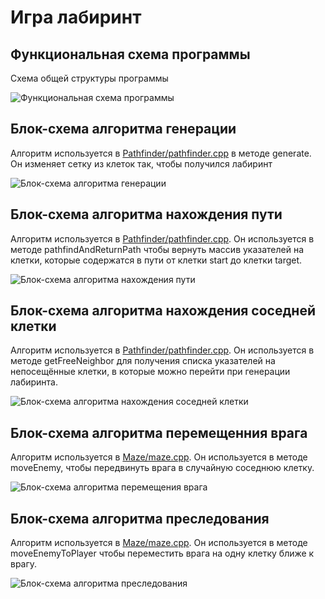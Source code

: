 
# Игра лабиринт

## Функциональная схема программы

Схема общей структуры программы

![Функциональная схема программы](schemes/program.png)

## Блок-схема алгоритма генерации

Алгоритм используется в [Pathfinder/pathfinder.cpp](Pathfinder/pathfinder.cpp) в методе generate. Он изменяет сетку из клеток так, чтобы получился лабиринт

![Блок-схема алгоритма генерации](schemes/gen.png)

## Блок-схема алгоритма нахождения пути

Алгоритм используется в [Pathfinder/pathfinder.cpp](Pathfinder/pathfinder.cpp). Он используется в методе pathfindAndReturnPath чтобы вернуть массив указателей на клетки, которые содержатся в пути от клетки start до клетки target.

![Блок-схема алгоритма нахождения пути](schemes/path.png)

## Блок-схема алгоритма нахождения соседней клетки

Алгоритм используется в [Pathfinder/pathfinder.cpp](Pathfinder/pathfinder.cpp). Он используется в методе getFreeNeighbor для получения списка указателей на непосещённые клетки, в которые можно перейти при генерации лабиринта.

![Блок-схема алгоритма нахождения соседней клетки](schemes/cell.png)

## Блок-схема алгоритма перемещенния врага

Алгоритм используется в [Maze/maze.cpp](Maze/maze.cpp). Он используется в методе moveEnemy, чтобы передвинуть врага в случайную соседнюю клетку.

![Блок-схема алгоритма перемещения врага](schemes/move.png)

## Блок-схема алгоритма преследования

Алгоритм используется в [Maze/maze.cpp](Maze/maze.cpp). Он используется в методе moveEnemyToPlayer чтобы переместить врага на одну клетку ближе к врагу.

![Блок-схема алгоритма преследования](schemes/chase.png)

